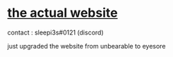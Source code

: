 # [the actual website](https://sleepi3s.github.io/)

contact : sleepi3s#0121 (discord)

just upgraded the website from unbearable to eyesore